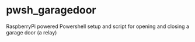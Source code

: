 # pwsh_garagedoor
RaspberryPi powered Powershell setup and script for opening and closing a garage door (a relay)
